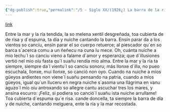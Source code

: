 ```yaml
---
{"dg-publish":true,"permalink":"/5 - Siglo XX/(1926¿) La barra de la ría de Villaviciosa/","tags":["#Siglo_20","a1926","central","Francisco_Manuel_Balbín_de_Villaverde","escrito","Villaviciosa","poema"]}
---
```


[link](https://asturies.com/espaciuytiempu/escritores/francisco-manuel-balbin-de-villaverde-xiquin-de-villaviciosa)

Entre la mar y la ría tendida,
la so melena xentil desgreñada,
toa cubierta de de risa y d´espuma,
ta día y nuiche cantando la barra.
Ensín parar da a los vientos so cancíu,
ensín parar el so cuerpo retuerce;
al piescador qu´en so barca s´acerca
comu a un ñeñecu na cuna lu mece.
Oh, cuánta nuiche a mio lechu´l so canciu
vieno a falame d´amor y esperanza;
que d´illusiones vertió nel mio oíu
fasta qu´l suañu rendía mio alma.
Entre la mar y la ría ta siempre,
siempre da´l vientu´l so canciu sonoru;
más llonxe d´illa, no pueo escuchala,
llonxe, mui llonxe, so canció non oyo.
Cuando na nuiche a míos güeyos ardientes
non viene´l suañu pensando na patria,
cuando a míos güeyos, igual qu´un lluceru
en negra nuiche s´asoma una llágrima
en vanu aguzo´l mío oíu antroxando
so allegre cantu ascuchar tres los mares,
y ansina escurro: ¡Feliz, si podiera
so canció´l suañu ista nuiche arrullame!
Toa cubierta d´espuma qu´e risa.
cande doncella, ta siempre la barra
de día y de nuiche, cantando melguera,
ente la ría y la mar recostada.